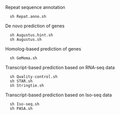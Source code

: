 Repeat sequence annotation  
```
  sh Repat.anno.sh
```
De novo prediction of genes  
```
  sh Augustus.hint.sh
  sh Augustus.sh
```
Homolog-based prediction of genes  
```
  sh GeMoma.sh
```
Transcript-based prediction based on RNA-seq data  
```
  sh Quality-control.sh
  sh STAR.sh
  sh Stringtie.sh
```
Transcript-based prediction based on Iso-seq data  
```
  sh Iso-seq.sh
  sh PASA.sh
```
